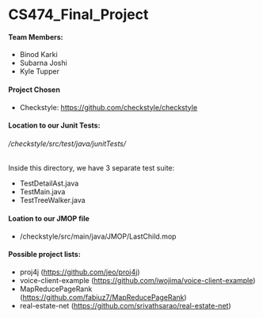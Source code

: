 # CS474_Final_Project

#### Team Members: 
  * Binod Karki
  * Subarna Joshi
  * Kyle Tupper
  
 #### Project Chosen
  * Checkstyle: https://github.com/checkstyle/checkstyle

#### Location to our Junit Tests: 
###### /checkstyle/src/test/java/junitTests/
 Inside this directory, we have 3 separate test suite:
  * TestDetailAst.java
  * TestMain.java
  * TestTreeWalker.java
  
#### Loation to our JMOP file
 * /checkstyle/src/main/java/JMOP/LastChild.mop
#### Possible project lists:
* proj4j (https://github.com/jeo/proj4j)
* voice-client-example (https://github.com/iwojima/voice-client-example)
* MapReducePageRank (https://github.com/fabiuz7/MapReducePageRank)
* real-estate-net (https://github.com/srivathsarao/real-estate-net)
